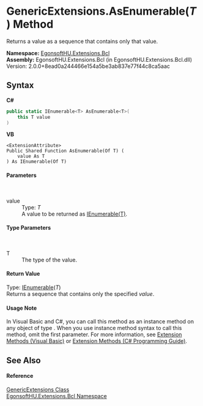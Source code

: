 # GenericExtensions.AsEnumerable(*T*) Method 
 

Returns a value as a sequence that contains only that value.

**Namespace:**&nbsp;<a href="N_EgonsoftHU_Extensions_Bcl.md">EgonsoftHU.Extensions.Bcl</a><br />**Assembly:**&nbsp;EgonsoftHU.Extensions.Bcl (in EgonsoftHU.Extensions.Bcl.dll) Version: 2.0.0+8ead0a244466e154a5be3ab837e77f44c8ca5aac

## Syntax

**C#**<br />
``` C#
public static IEnumerable<T> AsEnumerable<T>(
	this T value
)

```

**VB**<br />
``` VB
<ExtensionAttribute>
Public Shared Function AsEnumerable(Of T) ( 
	value As T
) As IEnumerable(Of T)
```


#### Parameters
&nbsp;<dl><dt>value</dt><dd>Type: *T*<br />A value to be returned as <a href="https://docs.microsoft.com/dotnet/api/system.collections.generic.ienumerable-1" target="_blank" rel="noopener noreferrer">IEnumerable(T)</a>.</dd></dl>

#### Type Parameters
&nbsp;<dl><dt>T</dt><dd>The type of the value.</dd></dl>

#### Return Value
Type: <a href="https://docs.microsoft.com/dotnet/api/system.collections.generic.ienumerable-1" target="_blank" rel="noopener noreferrer">IEnumerable</a>(*T*)<br />Returns a sequence that contains only the specified *value*.

#### Usage Note
In Visual Basic and C#, you can call this method as an instance method on any object of type . When you use instance method syntax to call this method, omit the first parameter. For more information, see <a href="https://docs.microsoft.com/dotnet/visual-basic/programming-guide/language-features/procedures/extension-methods" target="_blank" rel="noopener noreferrer">Extension Methods (Visual Basic)</a> or <a href="https://docs.microsoft.com/dotnet/csharp/programming-guide/classes-and-structs/extension-methods" target="_blank" rel="noopener noreferrer">Extension Methods (C# Programming Guide)</a>.

## See Also


#### Reference
<a href="T_EgonsoftHU_Extensions_Bcl_GenericExtensions.md">GenericExtensions Class</a><br /><a href="N_EgonsoftHU_Extensions_Bcl.md">EgonsoftHU.Extensions.Bcl Namespace</a><br />